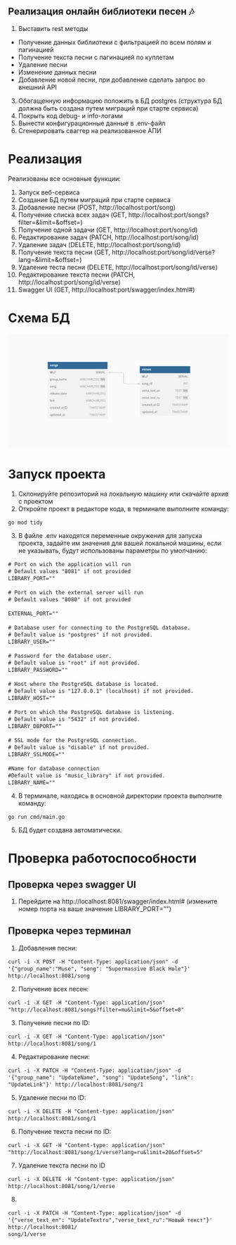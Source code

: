 ## Реализация онлайн библиотеки песен 🎶
1. Выставить rest методы
- Получение данных библиотеки с фильтрацией по всем полям и
пагинацией
- Получение текста песни с пагинацией по куплетам
- Удаление песни
- Изменение данных песни
- Добавление новой песни, при добавление сделать запрос во внешний API 
3. Обогащенную информацию положить в БД postgres (структура БД должна быть создана путем миграций при старте сервиса)
4. Покрыть код debug- и info-логами
5. Вынести конфигурационные данные в .env-файл
6. Сгенерировать сваггер на реализованное АПИ
# Реализация
Реализованы все основные функции:

1. Запуск веб-сервиса
2. Создание БД путем миграций при старте сервиса
3. Добавление песни (POST, http://localhost:port/song)
4. Получение списка всех задач (GET, http://localhost:port/songs?filter=&limit=&offset=)
4. Получение одной задачи (GET, http://localhost:port/song/id)
5. Редактирование задач (PATCH, http://localhost:port/song/id)
6. Удаление задач (DELETE, http://localhost:port/song/id)
7. Получение текста песни (GET, http://localhost:port/song/id/verse?lang=&limit=&offset=)
8. Удаление теста песни (DELETE, http://localhost:port/song/id/verse)
9. Редактирование текста песни (PATCH, http://localhost:port/song/id/verse)
10. Swagger UI (GET, http://localhost:port/swagger/index.html#)

# Схема БД
![schema](./SinLIb.png)

# Запуск проекта
1. Склонируйте репозиторий на локальную машину или скачайте архив с проектом
2. Откройте проект в редакторе кода, в терминале выполните команду:
```
go mod tidy
```
3. В файле .env находятся переменные окружения для запуска проекта, задайте им значения для вашей локальной машины, если не указывать, будут использованы параметры по умолчанию:

```
# Port on wich the application will run
# Default values "8081" if not provided
LIBRARY_PORT=""

# Port on wich the external server will run
# Default values "8080" if not provided

EXTERNAL_PORT=""

# Database user for connecting to the PostgreSQL database.
# Default value is "postgres" if not provided.
LIBRARY_USER=""

# Password for the database user.
# Default value is "root" if not provided.
LIBRARY_PASSWORD=""

# Host where the PostgreSQL database is located.
# Default value is "127.0.0.1" (localhost) if not provided.
LIBRARY_HOST=""

# Port on which the PostgreSQL database is listening.
# Default value is "5432" if not provided.
LIBRARY_DBPORT=""

# SSL mode for the PostgreSQL connection.
# Default value is "disable" if not provided.
LIBRARY_SSLMODE=""

#Name for database connection
#Default value is "music_library" if not provided.
LIBRARY_NAME=""
```
4. В терминале, находясь в основной директории проекта выполните команду:
```
go run cmd/main.go
```
5. БД будет создана автоматически.
# Проверка работоспособности 
## Проверка через swagger UI
1. Перейдите на http://localhost:8081/swagger/index.html# (измените номер порта на ваше значение LIBRARY_PORT="")
## Проверка через терминал
1. Добавления песни:
```
curl -i -X POST -H "Content-Type: application/json" -d '{"group_name":"Muse", "song": "Supermassive Black Hole"}' http://localhost:8081/song
```
 2. Получение всех песен:
 ```
curl -i -X GET -H "Content-Type: application/json" "http://localhost:8081/songs?filter=mu&limit=5&offset=0"
 ```
 3. Получение песни по ID:
 ```
curl -i -X GET -H "Content-Type: application/json" http://localhost:8081/song/1
 ```
 4. Редактирование песни:
 ```
curl -i -X PATCH -H "Content-Type: application/json" -d '{"group_name": "UpdateName", "song": "UpdateSong", "link": "UpdateLink"}' http://localhost:8081/song/1
```
5. Удаление песни по ID: 
```
curl -i -X DELETE -H "Content-type: application/json" http://localhost:8081/song/1
```
6. Получение текста песни по ID: 
```
curl -i -X GET -H "Content-type: application/json" "http://localhost:8081/song/1/verse?lang=ru&limit=20&offset=5"
```
7. Удаление текста песни по ID
```
curl -i -X DELETE -H "Content-type: application/json" http://localhost:8081/song/1/verse
```
8. 
```
curl -i -X PATCH -H "Content-Type: application/json" -d '{"verse_text_en": "UpdateTextru","verse_text_ru":"Новый текст"}' http://localhost:8081/
song/1/verse
```